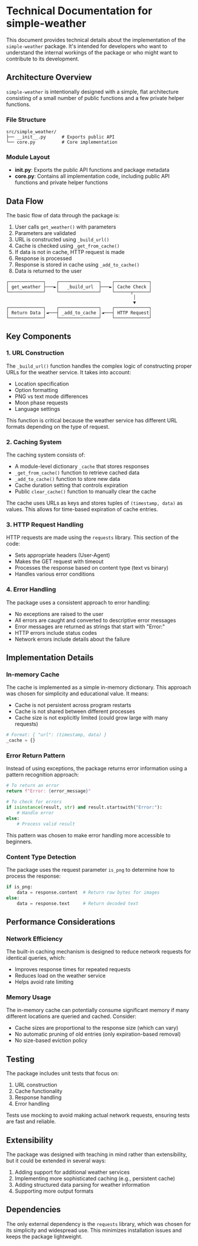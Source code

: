 # Technical Documentation for simple-weather

This document provides technical details about the implementation of the `simple-weather` package. It's intended for developers who want to understand the internal workings of the package or who might want to contribute to its development.

## Architecture Overview

`simple-weather` is intentionally designed with a simple, flat architecture consisting of a small number of public functions and a few private helper functions.

### File Structure

```
src/simple_weather/
├── __init__.py      # Exports public API
└── core.py          # Core implementation
```

### Module Layout

- **__init__.py**: Exports the public API functions and package metadata
- **core.py**: Contains all implementation code, including public API functions and private helper functions

## Data Flow

The basic flow of data through the package is:

1. User calls `get_weather()` with parameters
2. Parameters are validated
3. URL is constructed using `_build_url()`
4. Cache is checked using `_get_from_cache()`
5. If data is not in cache, HTTP request is made
6. Response is processed
7. Response is stored in cache using `_add_to_cache()`
8. Data is returned to the user

```
┌─────────────┐    ┌───────────────┐    ┌─────────────┐
│ get_weather ├───►│   _build_url  ├───►│ Cache Check │
└─────────────┘    └───────────────┘    └──────┬──────┘
                                                │
                                                ▼
┌─────────────┐    ┌───────────────┐    ┌─────────────┐
│ Return Data │◄───┤ _add_to_cache │◄───┤ HTTP Request│
└─────────────┘    └───────────────┘    └─────────────┘
```

## Key Components

### 1. URL Construction

The `_build_url()` function handles the complex logic of constructing proper URLs for the weather service. It takes into account:

- Location specification
- Option formatting
- PNG vs text mode differences
- Moon phase requests
- Language settings

This function is critical because the weather service has different URL formats depending on the type of request.

### 2. Caching System

The caching system consists of:

- A module-level dictionary `_cache` that stores responses
- `_get_from_cache()` function to retrieve cached data
- `_add_to_cache()` function to store new data
- Cache duration setting that controls expiration
- Public `clear_cache()` function to manually clear the cache

The cache uses URLs as keys and stores tuples of `(timestamp, data)` as values. This allows for time-based expiration of cache entries.

### 3. HTTP Request Handling

HTTP requests are made using the `requests` library. This section of the code:

- Sets appropriate headers (User-Agent)
- Makes the GET request with timeout
- Processes the response based on content type (text vs binary)
- Handles various error conditions

### 4. Error Handling

The package uses a consistent approach to error handling:

- No exceptions are raised to the user
- All errors are caught and converted to descriptive error messages
- Error messages are returned as strings that start with "Error:"
- HTTP errors include status codes
- Network errors include details about the failure

## Implementation Details

### In-memory Cache

The cache is implemented as a simple in-memory dictionary. This approach was chosen for simplicity and educational value. It means:

- Cache is not persistent across program restarts
- Cache is not shared between different processes
- Cache size is not explicitly limited (could grow large with many requests)

```python
# Format: { "url": (timestamp, data) }
_cache = {}
```

### Error Return Pattern

Instead of using exceptions, the package returns error information using a pattern recognition approach:

```python
# To return an error
return f"Error: {error_message}"

# To check for errors
if isinstance(result, str) and result.startswith("Error:"):
    # Handle error
else:
    # Process valid result
```

This pattern was chosen to make error handling more accessible to beginners.

### Content Type Detection

The package uses the request parameter `is_png` to determine how to process the response:

```python
if is_png:
    data = response.content  # Return raw bytes for images
else:
    data = response.text     # Return decoded text
```

## Performance Considerations

### Network Efficiency

The built-in caching mechanism is designed to reduce network requests for identical queries, which:
- Improves response times for repeated requests
- Reduces load on the weather service
- Helps avoid rate limiting

### Memory Usage

The in-memory cache can potentially consume significant memory if many different locations are queried and cached. Consider:

- Cache sizes are proportional to the response size (which can vary)
- No automatic pruning of old entries (only expiration-based removal)
- No size-based eviction policy

## Testing

The package includes unit tests that focus on:

1. URL construction
2. Cache functionality
3. Response handling
4. Error handling

Tests use mocking to avoid making actual network requests, ensuring tests are fast and reliable.

## Extensibility

The package was designed with teaching in mind rather than extensibility, but it could be extended in several ways:

1. Adding support for additional weather services
2. Implementing more sophisticated caching (e.g., persistent cache)
3. Adding structured data parsing for weather information
4. Supporting more output formats

## Dependencies

The only external dependency is the `requests` library, which was chosen for its simplicity and widespread use. This minimizes installation issues and keeps the package lightweight.
